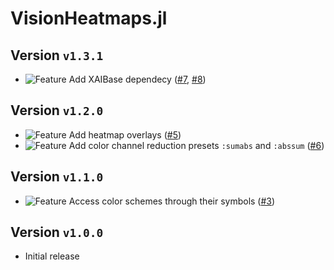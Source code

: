# VisionHeatmaps.jl
## Version `v1.3.1`
* ![Feature][badge-feature] Add XAIBase dependecy ([#7][pr-7], [#8][pr-8])

## Version `v1.2.0`
* ![Feature][badge-feature] Add heatmap overlays ([#5][pr-5])
* ![Feature][badge-feature] Add color channel reduction presets `:sumabs` and `:abssum` ([#6][pr-6]) 

## Version `v1.1.0`
* ![Feature][badge-feature] Access color schemes through their symbols ([#3][pr-3])

## Version `v1.0.0`
* Initial release

[pr-8]: https://github.com/Julia-XAI/VisionHeatmaps.jl/pull/8
[pr-7]: https://github.com/Julia-XAI/VisionHeatmaps.jl/pull/7
[pr-6]: https://github.com/Julia-XAI/VisionHeatmaps.jl/pull/6
[pr-5]: https://github.com/Julia-XAI/VisionHeatmaps.jl/pull/5
[pr-3]: https://github.com/Julia-XAI/VisionHeatmaps.jl/pull/3

<!--
# Badges
![BREAKING][badge-breaking]
![Deprecation][badge-deprecation]
![Feature][badge-feature]
![Enhancement][badge-enhancement]
![Bugfix][badge-bugfix]
![Experimental][badge-experimental]
![Maintenance][badge-maintenance]
![Documentation][badge-docs]
-->

[badge-breaking]: https://img.shields.io/badge/BREAKING-red.svg
[badge-deprecation]: https://img.shields.io/badge/deprecation-orange.svg
[badge-feature]: https://img.shields.io/badge/feature-green.svg
[badge-enhancement]: https://img.shields.io/badge/enhancement-blue.svg
[badge-bugfix]: https://img.shields.io/badge/bugfix-purple.svg
[badge-security]: https://img.shields.io/badge/security-black.svg
[badge-experimental]: https://img.shields.io/badge/experimental-lightgrey.svg
[badge-maintenance]: https://img.shields.io/badge/maintenance-gray.svg
[badge-docs]: https://img.shields.io/badge/docs-orange.svg